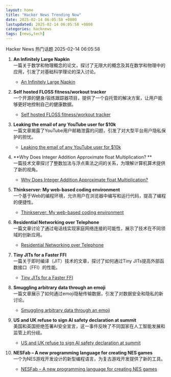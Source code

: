 ```yaml
---  
layout: home  
title: "Hacker News Trending Now"  
date: 2025-02-14 06:05:58 +0800  
lastupdated: 2025-02-14 06:05:58 +0800  
categories: hacknews  
tags: [news,tech]
---  
```

Hacker News 热门话题 2025-02-14 06:05:58
  
1. **An Infinitely Large Napkin**  
   一篇关于数学和物理概念的论文，探讨了无限大的概念及其在数学和物理中的应用，引发了对基础科学理论的深入讨论。  
   - [An Infinitely Large Napkin][an-infinitely-large-napkin]
  
2. **Self hosted FLOSS fitness/workout tracker**  
   一个开源的健身/锻炼跟踪器项目，提供了一个自托管的解决方案，让用户能够更好地控制自己的健康数据。  
   - [Self hosted FLOSS fitness/workout tracker][self-hosted-floss]
  
3. **Leaking the email of any YouTube user for $10k**  
   一篇文章揭露了YouTube用户邮箱泄露的问题，引发了对大型平台用户隐私保护的担忧。  
   - [Leaking the email of any YouTube user for $10k][leaking-youtube-emails]
  
4. **Why Does Integer Addition Approximate float Multiplication?      **  
   一篇技术文章探讨了整数加法与浮点乘法之间的关系，为理解计算机算术提供了新的视角。  
   - [Why Does Integer Addition Approximate float Multiplication?      ][integer-addition-approximates-float-multiplication]
  
5. **Thinkserver: My web-based coding environment**  
   一个基于Web的编程环境，允许用户在浏览器中编写和运行代码，提高了编程的便捷性。  
   - [Thinkserver: My web-based coding environment][thinkserver]
  
6. **Residential Networking over Telephone**  
   一篇文章讨论了通过电话线实现家庭网络连接的可能性，展示了技术在不同领域的创新应用。  
   - [Residential Networking over Telephone][residential-networking]
  
7. **Tiny JITs for a Faster FFI**  
   一篇关于即时编译（JIT）技术的文章，探讨了如何通过Tiny JITs提高外部函数接口（FFI）的性能。  
   - [Tiny JITs for a Faster FFI][tiny-jits]
  
8. **Smuggling arbitrary data through an emoji**  
   一篇文章展示了如何通过emoji隐秘传输数据，引发了对数据安全和隐私的新讨论。  
   - [Smuggling arbitrary data through an emoji][smuggling-data-emoji]
  
9. **US and UK refuse to sign AI safety declaration at summit**  
   美国和英国拒绝签署AI安全宣言，这一事件反映了不同国家在人工智能发展和监管上的分歧。  
   - [US and UK refuse to sign AI safety declaration at summit][us-uk-ai-safety]
  
10. **NESFab – A new programming language for creating NES games**  
    一个为NES游戏开发设计的新型编程语言，为复古游戏开发提供了新的工具。  
    - [NESFab – A new programming language for creating NES games][nesfab]

[an-infinitely-large-napkin]: https://venhance.github.io/napkin/Napkin.pdf
[self-hosted-floss]: https://github.com/wger-project/wger
[leaking-youtube-emails]: https://brutecat.com/articles/leaking-youtube-emails
[integer-addition-approximates-float-multiplication]: https://probablydance.com/2025/02/08/why-does-integer-addition-approximate-float-multiplication/
[thinkserver]: https://checkmyworking.com/posts/2025/02/thinkserver-my-web-based-coding-environment/
[residential-networking]: https://computer.rip/2025-02-02-residential-networking-over-telephone.html
[tiny-jits]: https://railsatscale.com/2025-02-12-tiny-jits-for-a-faster-ffi/
[smuggling-data-emoji]: https://paulbutler.org/2025/smuggling-arbitrary-data-through-an-emoji/
[us-uk-ai-safety]: https://arstechnica.com/ai/2025/02/us-and-uk-refuse-to-sign-ai-safety-declaration-at-summit/
[nesfab]: https://pubby.games/nesfab.html